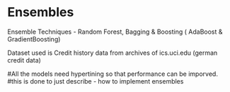 # Ensembles
Ensemble Techniques - Random Forest, Bagging &amp; Boosting ( AdaBoost &amp; GradientBoosting)

Dataset used is Credit history data from archives of ics.uci.edu (german credit data)

#All the models need hypertining so that performance can be imporved.
#this is done to just describe - how to implement ensembles
